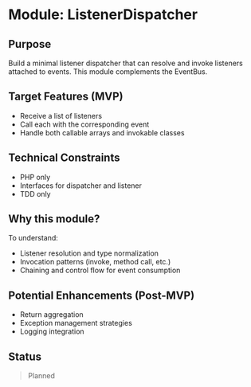 # Module: ListenerDispatcher

## Purpose
Build a minimal listener dispatcher that can resolve and invoke listeners attached to events. This module complements the EventBus.

## Target Features (MVP)
- Receive a list of listeners
- Call each with the corresponding event
- Handle both callable arrays and invokable classes

## Technical Constraints
- PHP only
- Interfaces for dispatcher and listener
- TDD only

## Why this module?
To understand:
- Listener resolution and type normalization
- Invocation patterns (invoke, method call, etc.)
- Chaining and control flow for event consumption

## Potential Enhancements (Post-MVP)
- Return aggregation
- Exception management strategies
- Logging integration

## Status
> Planned
